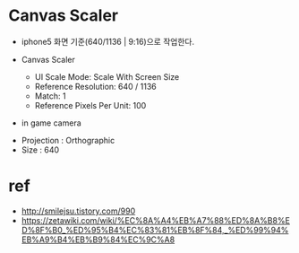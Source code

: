# Canvas Scaler
* iphone5 화면 기준(640/1136 | 9:16)으로 작업한다.
* Canvas Scaler
  - UI Scale Mode: Scale With Screen Size
  - Reference Resolution: 640 / 1136
  - Match: 1
  - Reference Pixels Per Unit: 100

* in game camera
 - Projection : Orthographic
 - Size : 640

# ref
* http://smilejsu.tistory.com/990
* https://zetawiki.com/wiki/%EC%8A%A4%EB%A7%88%ED%8A%B8%ED%8F%B0_%ED%95%B4%EC%83%81%EB%8F%84,_%ED%99%94%EB%A9%B4%EB%B9%84%EC%9C%A8
